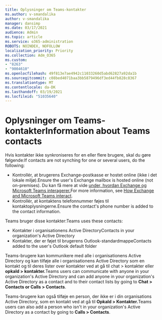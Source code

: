 ```yaml
---
title: Oplysninger om Teams-kontakter
ms.author: v-smandalika
author: v-smandalika
manager: dansimp
ms.date: 03/17/2021
audience: Admin
ms.topic: article
ms.service: o365-administration
ROBOTS: NOINDEX, NOFOLLOW
localization_priority: Priority
ms.collection: Adm_O365
ms.custom:
- "8263"
- "9004610"
ms.openlocfilehash: 49f813e7ae4942c11033260d5abd62827a92da1b
ms.sourcegitcommit: c08bed4071baa3bb5879496df3ed44fb828c8367
ms.translationtype: MT
ms.contentlocale: da-DK
ms.lasthandoff: 03/19/2021
ms.locfileid: "51035640"
---
```

# <a name="information-about-teams-contacts"></a><span data-ttu-id="96fb3-102">Oplysninger om Teams-kontakter</span><span class="sxs-lookup"><span data-stu-id="96fb3-102">Information about Teams contacts</span></span>

<span data-ttu-id="96fb3-103">Hvis kontakter ikke synkroniseres for en eller flere brugere, skal du gøre følgende:</span><span class="sxs-lookup"><span data-stu-id="96fb3-103">If contacts are not synching for one or several users, do the following:</span></span>
- <span data-ttu-id="96fb3-104">Kontrollér, at brugerens Exchange-postkasse er hostet online (ikke i det lokale miljø).</span><span class="sxs-lookup"><span data-stu-id="96fb3-104">Ensure the user's Exchange mailbox is hosted online (not on-premises).</span></span> <span data-ttu-id="96fb3-105">Du kan få mere at vide [under, hvordan Exchange og Microsoft Teams interagerer.](https://docs.microsoft.com/microsoftteams/exchange-teams-interact)</span><span class="sxs-lookup"><span data-stu-id="96fb3-105">For more information, see [How Exchange and Microsoft Teams interact](https://docs.microsoft.com/microsoftteams/exchange-teams-interact).</span></span>
- <span data-ttu-id="96fb3-106">Kontrollér, at kontaktens telefonnummer føjes til kontaktoplysningerne.</span><span class="sxs-lookup"><span data-stu-id="96fb3-106">Ensure the contact's phone number is added to the contact information.</span></span>

<span data-ttu-id="96fb3-107">Teams bruger disse kontakter:</span><span class="sxs-lookup"><span data-stu-id="96fb3-107">Teams uses these contacts:</span></span>

- <span data-ttu-id="96fb3-108">Kontakter i organisationens Active Directory</span><span class="sxs-lookup"><span data-stu-id="96fb3-108">Contacts in your organization's Active Directory</span></span>
- <span data-ttu-id="96fb3-109">Kontakter, der er føjet til brugerens Outlook-standardmappe</span><span class="sxs-lookup"><span data-stu-id="96fb3-109">Contacts added to the user's Outlook default folder</span></span>

<span data-ttu-id="96fb3-110">Teams-brugere kan kommunikere med alle i organisationens Active Directory og kan tilføje alle i organisationens Active Directory som en kontakt og til deres lister over kontakter ved at gå til chat > kontakter eller **opkald > kontakter.**</span><span class="sxs-lookup"><span data-stu-id="96fb3-110">Teams users can communicate with anyone in your organization's Active Directory and can add anyone in your organization's Active Directory as a contact and to their contact lists by going to **Chat > Contacts or Calls > Contacts**.</span></span>

<span data-ttu-id="96fb3-111">Teams-brugere kan også tilføje en person, der ikke er i din organisations Active Directory, som en kontakt ved at gå til **Opkald > Kontakter.**</span><span class="sxs-lookup"><span data-stu-id="96fb3-111">Teams users can also add a person who isn't in your organization's Active Directory as a contact by going to **Calls > Contacts**.</span></span>


